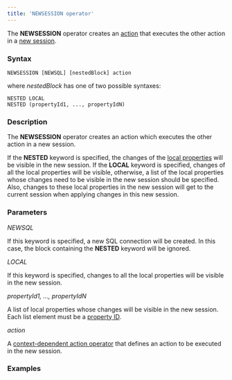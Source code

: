 ```yaml
---
title: 'NEWSESSION operator'
---
```


The **NEWSESSION** operator creates an [action](Actions.md) that executes the other action in a [new session](New_session_NEWSESSION_NESTEDSESSION.md).

### Syntax

    NEWSESSION [NEWSQL] [nestedBlock] action 

where *nestedBlock* has one of two possible syntaxes:

    NESTED LOCAL
    NESTED (propertyId1, ..., propertyIdN)

### Description

The **NEWSESSION** operator creates an action which executes the other action in a new session.

If the **NESTED** keyword is specified, the changes of the [local properties](Data_properties_DATA.md#Dataproperties(DATA)-local) will be visible in the new session. If the **LOCAL** keyword is specified, changes of all the local properties will be visible, otherwise, a list of the local properties whose changes need to be visible in the new session should be specified. Also, changes to these local properties in the new session will get to the current session when applying changes in this new session.

### Parameters

*NEWSQL*

If this keyword is specified, a new SQL connection will be created. In this case, the block containing the **NESTED** keyword will be ignored.

*LOCAL*

If this keyword is specified, changes to all the local properties will be visible in the new session.

*propertyId1, ..., propertyIdN*

A list of local properties whose changes will be visible in the new session. Each list element must be a [property ID](IDs.md#IDs-propertyid).

*action* 

A [context-dependent action operator](Action_operator.md#Actionoperator-contextdependent) that defines an action to be executed in the new session.

### Examples



  
